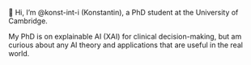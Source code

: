 👋 Hi, I’m @konst-int-i (Konstantin), a PhD student at the University of Cambridge. 

My PhD is on explainable AI (XAI) for clinical decision-making, but am curious about any AI theory and applications that are useful in the real world. 

<!---
konst-int-i/konst-int-i is a ✨ special ✨ repository because its `README.md` (this file) appears on your GitHub profile.
You can click the Preview link to take a look at your changes.
--->
